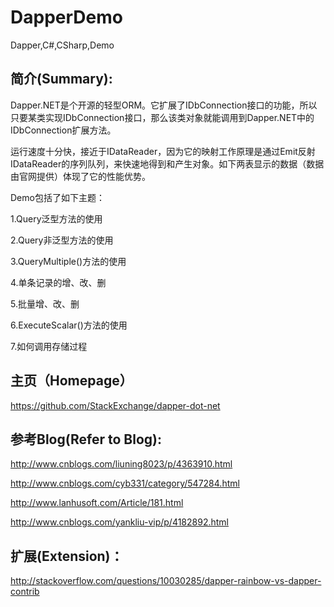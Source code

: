 # DapperDemo
Dapper,C#,CSharp,Demo

简介(Summary):
--------------------------------
Dapper.NET是个开源的轻型ORM。它扩展了IDbConnection接口的功能，所以只要某类实现IDbConnection接口，那么该类对象就能调用到Dapper.NET中的IDbConnection扩展方法。

运行速度十分快，接近于IDataReader，因为它的映射工作原理是通过Emit反射IDataReader的序列队列，来快速地得到和产生对象。如下两表显示的数据（数据由官网提供）体现了它的性能优势。


Demo包括了如下主题：

1.Query泛型方法的使用

2.Query非泛型方法的使用

3.QueryMultiple()方法的使用

4.单条记录的增、改、删

5.批量增、改、删

6.ExecuteScalar()方法的使用

7.如何调用存储过程

主页（Homepage）
--------------------------------
https://github.com/StackExchange/dapper-dot-net

参考Blog(Refer to Blog):
--------------------------------
http://www.cnblogs.com/liuning8023/p/4363910.html

http://www.cnblogs.com/cyb331/category/547284.html

http://www.lanhusoft.com/Article/181.html

http://www.cnblogs.com/yankliu-vip/p/4182892.html

扩展(Extension)：
--------------------------------
http://stackoverflow.com/questions/10030285/dapper-rainbow-vs-dapper-contrib
